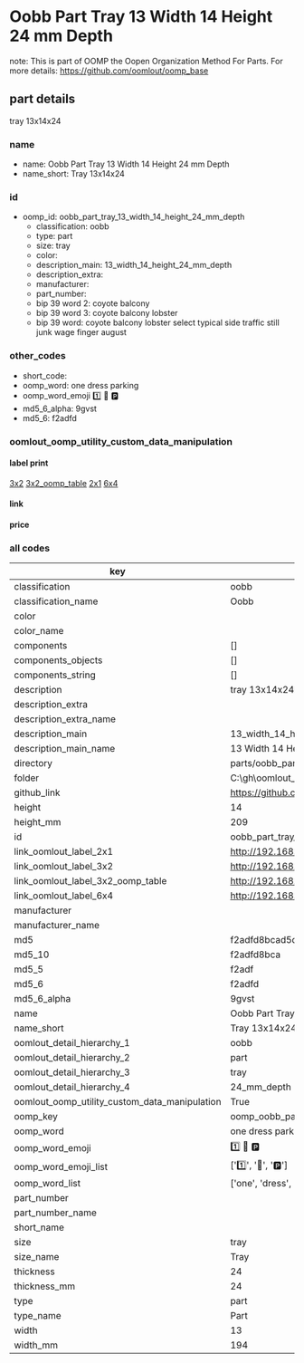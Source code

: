 # Oobb Part Tray 13 Width 14 Height 24 mm Depth  

note: This is part of OOMP the Oopen Organization Method For Parts. For more details: https://github.com/oomlout/oomp_base

##  part details
  



tray 13x14x24



### name
* name: Oobb Part Tray 13 Width 14 Height 24 mm Depth
* name_short: Tray 13x14x24 
### id
* oomp_id: oobb_part_tray_13_width_14_height_24_mm_depth
  * classification: oobb
  * type: part
  * size: tray
  * color: 
  * description_main: 13_width_14_height_24_mm_depth
  * description_extra: 
  * manufacturer: 
  * part_number: 
  * bip 39 word 2: coyote balcony
  * bip 39 word 3: coyote balcony lobster
  * bip 39 word: coyote balcony lobster select typical side traffic still junk wage finger august

### other_codes
* short_code: 
* oomp_word: one dress parking
* oomp_word_emoji :one: :dress: :parking:
* md5_6_alpha: 9gvst
* md5_6: f2adfd






### oomlout_oomp_utility_custom_data_manipulation
#### label print
[3x2](http://192.168.1.245:1112/?label=oomp%209gvst)
[3x2_oomp_table](http://192.168.1.108:1112/?label=oomp%209gvst)
[2x1](http://192.168.1.242:1112/?label=oomp%209gvst)
[6x4](http://192.168.1.55:1112/?label=oomp%209gvst)    

#### link

                              

#### price







### all codes 
| key | value |  
| --- | --- |  
| classification | oobb |  
| classification_name | Oobb |  
| color |  |  
| color_name |  |  
| components | [] |  
| components_objects | [] |  
| components_string | [] |  
| description | tray 13x14x24 |  
| description_extra |  |  
| description_extra_name |  |  
| description_main | 13_width_14_height_24_mm_depth |  
| description_main_name | 13 Width 14 Height 24 mm Depth |  
| directory | parts/oobb_part_tray_13_width_14_height_24_mm_depth |  
| folder | C:\gh\oomlout_oobb_version_4_generated_parts\parts\oobb_part_tray_13_width_14_height_24_mm_depth |  
| github_link | https://github.com/oomlout/oomlout_oomp_part_src/tree/main/parts/oobb_part_tray_13_width_14_height_24_mm_depth |  
| height | 14 |  
| height_mm | 209 |  
| id | oobb_part_tray_13_width_14_height_24_mm_depth |  
| link_oomlout_label_2x1 | http://192.168.1.242:1112/?label=oomp%209gvst |  
| link_oomlout_label_3x2 | http://192.168.1.245:1112/?label=oomp%209gvst |  
| link_oomlout_label_3x2_oomp_table | http://192.168.1.108:1112/?label=oomp%209gvst |  
| link_oomlout_label_6x4 | http://192.168.1.55:1112/?label=oomp%209gvst |  
| manufacturer |  |  
| manufacturer_name |  |  
| md5 | f2adfd8bcad5dcdb1ff5fc350644718d |  
| md5_10 | f2adfd8bca |  
| md5_5 | f2adf |  
| md5_6 | f2adfd |  
| md5_6_alpha | 9gvst |  
| name | Oobb Part Tray 13 Width 14 Height 24 mm Depth |  
| name_short | Tray 13x14x24  |  
| oomlout_detail_hierarchy_1 | oobb |  
| oomlout_detail_hierarchy_2 | part |  
| oomlout_detail_hierarchy_3 | tray |  
| oomlout_detail_hierarchy_4 | 24_mm_depth |  
| oomlout_oomp_utility_custom_data_manipulation | True |  
| oomp_key | oomp_oobb_part_tray_13_width_14_height_24_mm_depth |  
| oomp_word | one dress parking |  
| oomp_word_emoji | :one: :dress: :parking: |  
| oomp_word_emoji_list | [':one:', ':dress:', ':parking:'] |  
| oomp_word_list | ['one', 'dress', 'parking'] |  
| part_number |  |  
| part_number_name |  |  
| short_name |  |  
| size | tray |  
| size_name | Tray |  
| thickness | 24 |  
| thickness_mm | 24 |  
| type | part |  
| type_name | Part |  
| width | 13 |  
| width_mm | 194 |  
